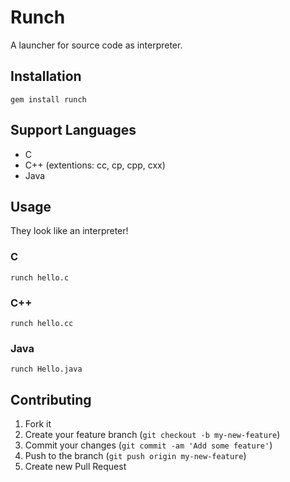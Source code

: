 # Runch

A launcher for source code as interpreter.

## Installation

    gem install runch

## Support Languages

  * C
  * C++ (extentions: cc, cp, cpp, cxx)
  * Java

## Usage

They look like an interpreter!

### C

    runch hello.c

### C++

    runch hello.cc

### Java

    runch Hello.java

## Contributing

1. Fork it
2. Create your feature branch (`git checkout -b my-new-feature`)
3. Commit your changes (`git commit -am 'Add some feature'`)
4. Push to the branch (`git push origin my-new-feature`)
5. Create new Pull Request
